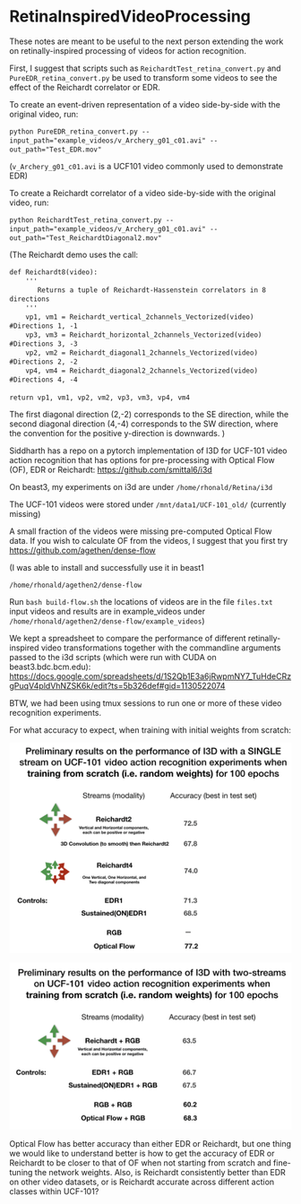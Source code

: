 # RetinaInspiredVideoProcessing

These notes are meant to be useful to the next person extending the work on retinally-inspired processing of videos for action recognition.

First, I suggest that scripts such as `ReichardtTest_retina_convert.py` and `PureEDR_retina_convert.py` be used to transform some videos to see the effect of the Reichardt correlator or EDR.

To create an event-driven representation of a video side-by-side with the original video, run:

```
python PureEDR_retina_convert.py --input_path="example_videos/v_Archery_g01_c01.avi" --out_path="Test_EDR.mov"
```

(`v_Archery_g01_c01.avi` is a UCF101 video commonly used to demonstrate EDR)

To create a Reichardt correlator of a video side-by-side with the original video, run:
```
python ReichardtTest_retina_convert.py --input_path="example_videos/v_Archery_g01_c01.avi" --out_path="Test_ReichardtDiagonal2.mov"
```

(The Reichardt demo uses the call:
```
def Reichardt8(video):
    '''
       Returns a tuple of Reichardt-Hassenstein correlators in 8 directions
    '''
    vp1, vm1 = Reichardt_vertical_2channels_Vectorized(video) #Directions 1, -1
    vp3, vm3 = Reichardt_horizontal_2channels_Vectorized(video) #Directions 3, -3
    vp2, vm2 = Reichardt_diagonal1_2channels_Vectorized(video) #Directions 2, -2
    vp4, vm4 = Reichardt_diagonal2_2channels_Vectorized(video) #Directions 4, -4

return vp1, vm1, vp2, vm2, vp3, vm3, vp4, vm4
```
The first diagonal direction (2,-2) corresponds to the SE direction, while the second diagonal direction (4,-4) corresponds to the SW direction, where the convention for the positive y-direction is downwards.
)

Siddharth has a repo on a pytorch implementation of I3D for UCF-101 video action recognition that has options for pre-processing with Optical Flow (OF), EDR or Reichardt: https://github.com/smittal6/i3d

On beast3, my experiments on i3d are under `/home/rhonald/Retina/i3d`

The UCF-101 videos were stored under `/mnt/data1/UCF-101_old/` (currently missing)

A small fraction of the videos were missing pre-computed Optical Flow data.
If you wish to calculate OF from the videos, I suggest that you first try
https://github.com/agethen/dense-flow

(I was able to install and successfully use it in beast1
```
/home/rhonald/agethen2/dense-flow
```
Run `bash build-flow.sh`
the locations of videos are in the file `files.txt`
input videos and results are in example_videos under `/home/rhonald/agethen2/dense-flow/example_videos`)

We kept a spreadsheet to compare the performance of different retinally-inspired video transformations together with the commandline arguments passed to the i3d scripts (which were run with CUDA on beast3.bdc.bcm.edu): https://docs.google.com/spreadsheets/d/1S2Qb1E3a6jRwpmNY7_TuHdeCRzgPuqV4pldVhNZSK6k/edit?ts=5b326def#gid=1130522074

BTW, we had been using tmux sessions to run one or more of these video recognition experiments.

For what accuracy to expect, when training with initial weights from scratch:

![Single Stream I3D on UCF-101](figures/Scratch_singlestream_screen_shot_2019-02-28_at_11.40.00_pm.png)

![Two Stream I3D on UCF-101](figures/Scratch_twostream_screen_shot_2019-02-28_at_11.39.49_pm.png)

Optical Flow has better accuracy than either EDR or Reichardt, but one thing we would like to understand better is how to get the accuracy of EDR or Reichardt to be closer to that of OF when not starting from scratch and fine-tuning the network weights.
Also, is Reichardt consistently better than EDR on other video datasets, or is Reichardt accurate across different action classes within UCF-101?
